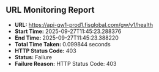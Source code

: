 ## URL Monitoring Report

- **URL:** https://api-gw1-prod1.fisglobal.com/gw/v1/health
- **Start Time:** 2025-09-27T11:45:23.288376
- **End Time:** 2025-09-27T11:45:23.388220
- **Total Time Taken:** 0.099844 seconds
- **HTTP Status Code:** 403
- **Status:** Failure
- **Failure Reason:** HTTP Status Code: 403

